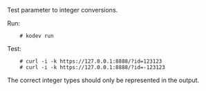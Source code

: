 Test parameter to integer conversions.

Run:
```
	# kodev run
```

Test:
```
	# curl -i -k https://127.0.0.1:8888/?id=123123
	# curl -i -k https://127.0.0.1:8888/?id=-123123
```

The correct integer types should only be represented in the output.
